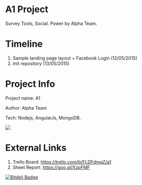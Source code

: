 A1 Project 
======================

Survey Tools, Social. Power by Alpha Team.

Timeline 
======================

1. Sample landing page layout + Facebook Login (12/05/2015)
2. Init repository (13/05/2015)

Project Info 
======================

Project name: A1

Author: Alpha Team 

Tech: Nodejs, AngularJs, MongoDB.

<img src="http://i.imgur.com/f0mdTqW.png" />

External Links
=======================

1. Trello Board: https://trello.com/b/FLDFdmqZ/a1
2. Sheet Report: https://goo.gl/XzpFMF


[![Bitdeli Badge](https://d2weczhvl823v0.cloudfront.net/duyetdev/dsurvey/trend.png)](https://bitdeli.com/free "Bitdeli Badge")

